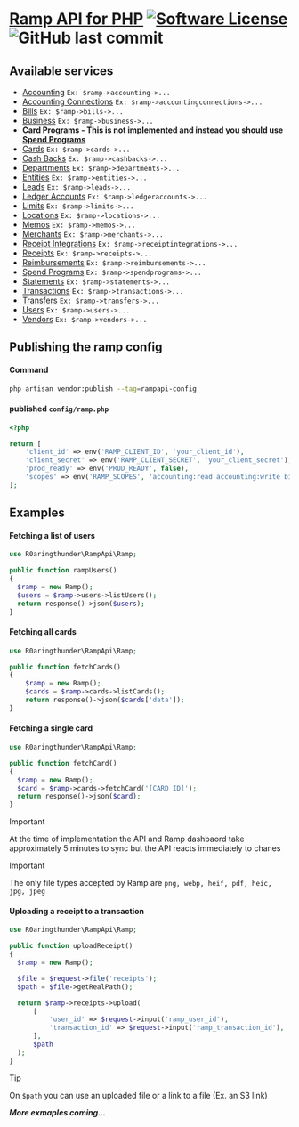 # [Ramp API for PHP](https://docs.ramp.com) [![Software License][ico-license]](LICENSE.md) ![GitHub last commit][ico-last-commit]


## Available services
 - [Accounting](https://docs.ramp.com/developer-api/v1/reference/rest/accounting) `Ex: $ramp->accounting->...`
 - [Accounting Connections](https://docs.ramp.com/developer-api/v1/reference/rest/accounting-connections) `Ex: $ramp->accountingconnections->...`
 - [Bills](https://docs.ramp.com/developer-api/v1/reference/rest/bills) `Ex: $ramp->bills->...`
 - [Business](https://docs.ramp.com/developer-api/v1/reference/rest/business) `Ex: $ramp->business->...`
 - **Card Programs - This is not implemented and instead you should use [Spend Programs](https://docs.ramp.com/developer-api/v1/reference/rest/spend-programs)**
 - [Cards](https://docs.ramp.com/developer-api/v1/reference/rest/cards) `Ex: $ramp->cards->...`
 - [Cash Backs](https://docs.ramp.com/developer-api/v1/reference/rest/cashbacks) `Ex: $ramp->cashbacks->...`
 - [Departments](https://docs.ramp.com/developer-api/v1/reference/rest/departments) `Ex: $ramp->departments->...`
 - [Entities](https://docs.ramp.com/developer-api/v1/reference/rest/entities) `Ex: $ramp->entities->...`
 - [Leads](https://docs.ramp.com/developer-api/v1/reference/rest/leads) `Ex: $ramp->leads->...`
 - [Ledger Accounts](https://docs.ramp.com/developer-api/v1/reference/rest/ledger-accounts) `Ex: $ramp->ledgeraccounts->...`
 - [Limits](https://docs.ramp.com/developer-api/v1/reference/rest/ledger-accounts) `Ex: $ramp->limits->...`
 - [Locations](https://docs.ramp.com/developer-api/v1/reference/rest/locations) `Ex: $ramp->locations->...`
 - [Memos](https://docs.ramp.com/developer-api/v1/reference/rest/locations) `Ex: $ramp->memos->...`
 - [Merchants](https://docs.ramp.com/developer-api/v1/reference/rest/merchants) `Ex: $ramp->merchants->...`
 - [Receipt Integrations](https://docs.ramp.com/developer-api/v1/reference/rest/receipt-integrations) `Ex: $ramp->receiptintegrations->...`
 - [Receipts](https://docs.ramp.com/developer-api/v1/reference/rest/receipts) `Ex: $ramp->receipts->...`
 - [Reimbursements](https://docs.ramp.com/developer-api/v1/reference/rest/reimbursements) `Ex: $ramp->reimbursements->...`
 - [Spend Programs](https://docs.ramp.com/developer-api/v1/reference/rest/spend-programs) `Ex: $ramp->spendprograms->...`
 - [Statements](https://docs.ramp.com/developer-api/v1/reference/rest/statements) `Ex: $ramp->statements->...`
 - [Transactions](https://docs.ramp.com/developer-api/v1/reference/rest/transactions) `Ex: $ramp->transactions->...`
 - [Transfers](https://docs.ramp.com/developer-api/v1/reference/rest/transfers) `Ex: $ramp->transfers->...`
 - [Users](https://docs.ramp.com/developer-api/v1/reference/rest/users) `Ex: $ramp->users->...`
 - [Vendors](https://docs.ramp.com/developer-api/v1/reference/rest/vendors) `Ex: $ramp->vendors->...`

## Publishing the ramp config
#### Command
```bash
php artisan vendor:publish --tag=rampapi-config
```
#### published `config/ramp.php`
```php
<?php

return [
    'client_id' => env('RAMP_CLIENT_ID', 'your_client_id'),
    'client_secret' => env('RAMP_CLIENT_SECRET', 'your_client_secret'),
    'prod_ready' => env('PROD_READY', false),
    'scopes' => env('RAMP_SCOPES', 'accounting:read accounting:write bills:read business:read cards:read cards:write cashbacks:read departments:read departments:write entities:read leads:read leads:write limits:read limits:write locations:read locations:write memos:read merchants:read receipt_integrations:read receipt_integrations:write receipts:read reimbursements:read spend_programs:read spend_programs:write statements:read transactions:read transfers:read users:read users:write'),
];
```

## Examples
#### Fetching a list of users
```php
use R0aringthunder\RampApi\Ramp;

public function rampUsers()
{
  $ramp = new Ramp();
  $users = $ramp->users->listUsers();
  return response()->json($users);
}
```

#### Fetching all cards
```php
use R0aringthunder\RampApi\Ramp;

public function fetchCards()
{
    $ramp = new Ramp();
    $cards = $ramp->cards->listCards();
    return response()->json($cards['data']);
}
```

#### Fetching a single card
```php
use R0aringthunder\RampApi\Ramp;

public function fetchCard()
{
  $ramp = new Ramp();
  $card = $ramp->cards->fetchCard('[CARD ID]');
  return response()->json($card);
}
```

> [!IMPORTANT]  
> At the time of implementation the API and Ramp dashbaord take approximately 5 minutes to sync but the API reacts immediately to chanes

> [!IMPORTANT]  
> The only file types accepted by Ramp are `png, webp, heif, pdf, heic, jpg, jpeg`
#### Uploading a receipt to a transaction
```php
use R0aringthunder\RampApi\Ramp;

public function uploadReceipt()
{
  $ramp = new Ramp();

  $file = $request->file('receipts');
  $path = $file->getRealPath();

  return $ramp->receipts->upload(
      [
          'user_id' => $request->input('ramp_user_id'),
          'transaction_id' => $request->input('ramp_transaction_id'),
      ],
      $path
  );
}
```

> [!TIP]
> On `$path` you can use an uploaded file or a link to a file (Ex. an S3 link)

***More exmaples coming...***

[ico-license]: https://img.shields.io/badge/license-MIT-brightgreen.svg?style=flat-square
[ico-last-commit]: https://img.shields.io/github/last-commit/r0aringthunder/ramp-api?style=flat-square
